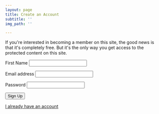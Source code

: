 ```yaml
---
layout: page
title: Create an Account
subtitle: ''
img_path: ''

---
```

If you're interested in becoming a member on this site, the good news is that it's completely free. But it's the only way you get access to the protected content on this site.

<form name="signup-form" method="POST" id="signup-form" class="contact-form" ms-signup="true">
<p class="form-row">
<label class="form-label">First Name</label>
<input type="text" name="first-name" class="form-input" ms-field="first-name">
</p>
<p class="form-row">
<label class="form-label">Email address</label>
<input type="email" name="email" class="form-input" ms-field="email">
</p>
<p class="form-row">
<label class="form-label">Password</label>
<input type="password" name="password" class="form-input" ms-field="password">
</p>
<input type="hidden" name="form-name" value="signup-form" />
<p class="form-row form-submit">
<button type="submit" class="button">Sign Up</button>
</p>
</form>

[I already have an account](https://bestheadphones.blog/login/ "Already have an account")
